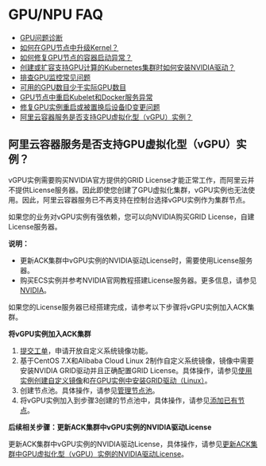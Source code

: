 # GPU/NPU FAQ

-   [GPU问题诊断](https://help.aliyun.com/knowledge_detail/144735.html)
-   [如何在GPU节点中升级Kernel？](https://help.aliyun.com/knowledge_detail/123756.html)
-   [如何修复GPU节点的容器启动异常？](https://help.aliyun.com/knowledge_detail/123771.html)
-   [创建或扩容支持GPU计算的Kubernetes集群时如何安装NVIDIA驱动？](https://help.aliyun.com/knowledge_detail/147961.html)
-   [排查GPU监控常见问题](/cn.zh-CN/Kubernetes集群用户指南/GPU/NPU/GPU运维管理/排查GPU监控常见问题.md)
-   [可用的GPU数目少于实际GPU数目](~~144735~~)
-   [GPU节点中重启Kubelet和Docker服务异常](~~123771~~)
-   [修复GPU实例重启或被置换后设备ID变更问题](/cn.zh-CN/Kubernetes集群用户指南/GPU/NPU/GPU运维管理/修复GPU实例重启或被置换后设备ID变更问题.md)
-   [阿里云容器服务是否支持GPU虚拟化型（vGPU）实例？](#section_ug2_7io_hhw)

## 阿里云容器服务是否支持GPU虚拟化型（vGPU）实例？

vGPU实例需要购买NVIDIA官方提供的GRID License才能正常工作，而阿里云并不提供License服务器。因此即使您创建了GPU虚拟化集群，vGPU实例也无法使用。因此，阿里云容器服务已不再支持在控制台选择vGPU实例作为集群节点。

如果您的业务对vGPU实例有强依赖，您可以向NVIDIA购买GRID License，自建License服务器。

**说明：**

-   更新ACK集群中vGPU实例的NVIDIA驱动License时，需要使用License服务器。
-   购买ECS实例并参考NVIDIA官网教程搭建License服务器。更多信息，请参见[NVIDIA](https://www.nvidia.com/object/nvidia-enterprise-account.html?spm=a2c4g.11186623.2.10.3fac7d8fHWP47f)。

如果您的License服务器已经搭建完成，请参考以下步骤将vGPU实例加入ACK集群。

**将vGPU实例加入ACK集群**

1.  [提交工单](https://selfservice.console.aliyun.com/ticket/createIndex)，申请开放自定义系统镜像功能。
2.  基于CentOS 7.X和Alibaba Cloud Linux 2制作自定义系统镜像，镜像中需要安装NVIDIA GRID驱动并且正确配置GRID License。具体操作，请参见[使用实例创建自定义镜像](/cn.zh-CN/镜像/自定义镜像/创建自定义镜像/使用实例创建自定义镜像.md)和[在GPU实例中安装GRID驱动（Linux）](/cn.zh-CN/实例/选择实例规格/GPU计算型/在GPU实例中安装GRID驱动（Linux）.md)。
3.  创建节点池。具体操作，请参见[管理节点池](/cn.zh-CN/Kubernetes集群用户指南/节点与节点池/节点池/管理节点池.md)。
4.  将vGPU实例加入到步骤3创建的节点池中，具体操作，请参见[添加已有节点](/cn.zh-CN/Kubernetes集群用户指南/节点与节点池/节点/添加已有节点.md)。

**后续相关步骤：更新ACK集群中vGPU实例的NVIDIA驱动License**

更新ACK集群中vGPU实例的NVIDIA驱动License，具体操作，请参见[更新ACK集群中GPU虚拟化型（vGPU）实例的NVIDIA驱动License](/cn.zh-CN/Kubernetes集群用户指南/GPU/NPU/GPU运维管理/更新vGPU实例的NVIDIA驱动License.md)。

